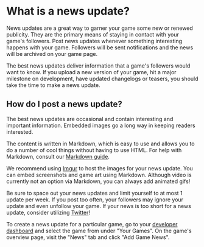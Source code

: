 # What is a news update?

News updates are a great way to garner your game some new or renewed publicity. They are the primary means of staying in contact with your game's followers. Post news updates whenever something interesting happens with your game. Followers will be sent notifications and the news will be archived on your game page.

The best news updates deliver information that a game's followers would want to know. If you upload a new version of your game, hit a major milestone on development, have updated changelogs or teasers, you should take the time to make a news update.

## How do I post a news update?

The best news updates are occasional and contain interesting and important information. Embedded images go a long way in keeping readers interested.

The content is written in Markdown, which is easy to use and allows you to do a number of cool things without having to use HTML. For help with Markdown, consult our [Markdown guide](https://help.gamejolt.com/markdown).

We recommend using [Imgur](http://imgur.com/) to host the images for your news update. You can embed screenshots and game art using Markdown. Although video is currently not an option via Markdown, you can always add animated gifs!

Be sure to space out your news updates and limit yourself to at most 1 update per week. If you post too often, your followers may ignore your update and even unfollow your game. If your news is too short for a news update, consider utilizing [Twitter](www.twitter.com)!

To create a news update for a particular game, go to your [developer dashboard](http://gamejolt.com/dashboard/) and select the game from under "Your Games". On the game's overview page, visit the "News" tab and click "Add Game News".
